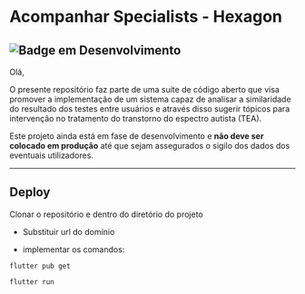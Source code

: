 # **Acompanhar Specialists - Hexagon**
![Badge em Desenvolvimento](http://img.shields.io/static/v1?label=STATUS&message=Em%20Desenvolvimento&color=green&style=for-the-badge)
---

Olá,

O presente repositório faz parte de uma suíte de código aberto que visa promover a implementação de um sistema capaz de analisar a similaridade do resultado dos testes entre usuários e através disso sugerir tópicos para intervenção no tratamento do transtorno do espectro autista (TEA). 

Este projeto ainda está em fase de desenvolvimento e **não deve ser colocado em produção** até que sejam assegurados o sigilo dos dados dos eventuais utilizadores. 

---

## Deploy
Clonar o repositório e dentro do diretório do projeto
- Substituir url do domínio 

- implementar os comandos:
```
flutter pub get
```
```
flutter run
```
